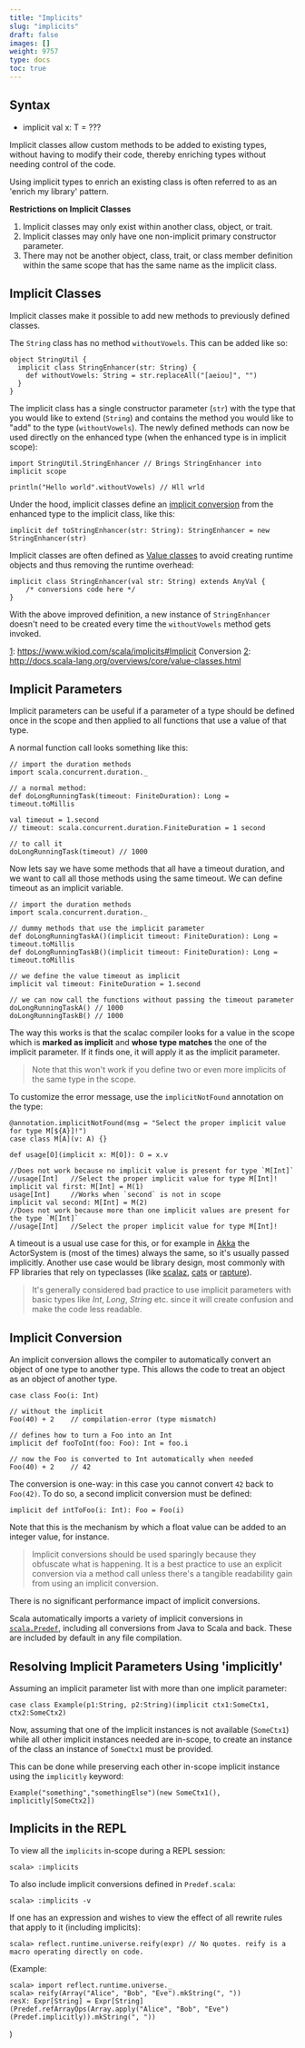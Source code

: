 ```yaml
---
title: "Implicits"
slug: "implicits"
draft: false
images: []
weight: 9757
type: docs
toc: true
---
```


## Syntax
 - implicit val x: T = ???

Implicit classes allow custom methods to be added to existing types, without having to modify their code, thereby enriching types without needing control of the code. 

Using implicit types to enrich an existing class is often referred to as an 'enrich my library' pattern.

**Restrictions on Implicit Classes**

1.  Implicit classes may only exist within another class, object, or trait.
2.  Implicit classes may only have one non-implicit primary constructor parameter.
3.  There may not be another object, class, trait, or class member definition within the same scope that has the same name as the implicit class.

## Implicit Classes
Implicit classes make it possible to add new methods to previously defined classes.

The `String` class has no method `withoutVowels`. This can be added like so:

    object StringUtil {
      implicit class StringEnhancer(str: String) {
        def withoutVowels: String = str.replaceAll("[aeiou]", "")
      }
    }

The implicit class has a single constructor parameter (`str`) with the type that you would like to extend (`String`) and contains the method you would like to "add" to the type (`withoutVowels`). The newly defined methods can now be used directly on the enhanced type (when the enhanced type is in implicit scope):

    import StringUtil.StringEnhancer // Brings StringEnhancer into implicit scope
    
    println("Hello world".withoutVowels) // Hll wrld

Under the hood, implicit classes define an [implicit conversion][1] from the enhanced type to the implicit class, like this:

    implicit def toStringEnhancer(str: String): StringEnhancer = new StringEnhancer(str)

Implicit classes are often defined as [Value classes][2] to avoid creating runtime objects and thus removing the runtime overhead:

    implicit class StringEnhancer(val str: String) extends AnyVal {
        /* conversions code here */
    }


With the above improved definition, a new instance of `StringEnhancer` doesn't need to be created every time the `withoutVowels` method gets invoked.


  [1]: https://www.wikiod.com/scala/implicits#Implicit Conversion
  [2]: http://docs.scala-lang.org/overviews/core/value-classes.html

## Implicit Parameters
Implicit parameters can be useful if a parameter of a type should be defined once in the scope and then applied to all functions that use a value of that type.

A normal function call looks something like this:

    // import the duration methods
    import scala.concurrent.duration._

    // a normal method:
    def doLongRunningTask(timeout: FiniteDuration): Long = timeout.toMillis

    val timeout = 1.second
    // timeout: scala.concurrent.duration.FiniteDuration = 1 second

    // to call it
    doLongRunningTask(timeout) // 1000

Now lets say we have some methods that all have a timeout duration, and we want to call all those methods using the same timeout. We can define timeout as an implicit variable.

    // import the duration methods
    import scala.concurrent.duration._

    // dummy methods that use the implicit parameter
    def doLongRunningTaskA()(implicit timeout: FiniteDuration): Long = timeout.toMillis
    def doLongRunningTaskB()(implicit timeout: FiniteDuration): Long = timeout.toMillis

    // we define the value timeout as implicit
    implicit val timeout: FiniteDuration = 1.second
    
    // we can now call the functions without passing the timeout parameter
    doLongRunningTaskA() // 1000
    doLongRunningTaskB() // 1000

The way this works is that the scalac compiler looks for a value in the scope which is **marked as implicit** and **whose type matches** the one of the implicit parameter. If it finds one, it will apply it as the implicit parameter.

> Note that this won't work if you define two or even more implicits of
> the same type in the scope.

To customize the error message, use the `implicitNotFound` annotation on the type:

    @annotation.implicitNotFound(msg = "Select the proper implicit value for type M[${A}]!")
    case class M[A](v: A) {}
    
    def usage[O](implicit x: M[O]): O = x.v
  
    //Does not work because no implicit value is present for type `M[Int]`
    //usage[Int]   //Select the proper implicit value for type M[Int]!
    implicit val first: M[Int] = M(1)
    usage[Int]     //Works when `second` is not in scope
    implicit val second: M[Int] = M(2)
    //Does not work because more than one implicit values are present for the type `M[Int]`
    //usage[Int]   //Select the proper implicit value for type M[Int]!


A timeout is a usual use case for this, or for example in [Akka][1] the ActorSystem is (most of the times) always the same, so it's usually passed implicitly. Another use case would be library design, most commonly with FP libraries that rely on typeclasses (like [scalaz][2], [cats][3] or [rapture][4]).

> It's generally considered bad practice to use implicit parameters with basic types like *Int*, *Long*, *String* etc. since it will create confusion and make the code less readable.


  [1]: http://akka.io/
  [2]: https://github.com/scalaz/scalaz
  [3]: https://github.com/typelevel/cats
  [4]: https://github.com/propensive/rapture

## Implicit Conversion
An implicit conversion allows the compiler to automatically convert an object of one type to another type. This allows the code to treat an object as an object of another type.
    
    case class Foo(i: Int)
    
    // without the implicit
    Foo(40) + 2    // compilation-error (type mismatch)

    // defines how to turn a Foo into an Int
    implicit def fooToInt(foo: Foo): Int = foo.i

    // now the Foo is converted to Int automatically when needed
    Foo(40) + 2    // 42

The conversion is one-way: in this case you cannot convert `42` back to `Foo(42)`. To do so, a second implicit conversion must be defined:

    implicit def intToFoo(i: Int): Foo = Foo(i)

Note that this is the mechanism by which a float value can be added to an integer value, for instance. 

> Implicit conversions should be used sparingly because they obfuscate what is happening. It is a best practice to use an explicit conversion via a method call unless there's a tangible readability gain from using an implicit conversion.

There is no significant performance impact of implicit conversions.

Scala automatically imports a variety of implicit conversions in [`scala.Predef`][1], including all conversions from Java to Scala and back. These are included by default in any file compilation.


  [1]: http://www.scala-lang.org/api/2.12.x/scala/Predef$.html

## Resolving Implicit Parameters Using 'implicitly'
Assuming an implicit parameter list with more than one implicit parameter:

    case class Example(p1:String, p2:String)(implicit ctx1:SomeCtx1, ctx2:SomeCtx2)

Now, assuming that one of the implicit instances is not available (`SomeCtx1`) while all other implicit instances needed are in-scope, to create an instance of the class an instance of `SomeCtx1` must be provided.

This can be done while preserving each other in-scope implicit instance using the `implicitly` keyword:

    Example("something","somethingElse")(new SomeCtx1(), implicitly[SomeCtx2])

## Implicits in the REPL
To view all the `implicits` in-scope during a REPL session:

    scala> :implicits

To also include implicit conversions defined in `Predef.scala`:

    scala> :implicits -v

If one has an expression and wishes to view the effect of all rewrite rules that apply to it (including implicits):

    scala> reflect.runtime.universe.reify(expr) // No quotes. reify is a macro operating directly on code.

(Example:

    scala> import reflect.runtime.universe._
    scala> reify(Array("Alice", "Bob", "Eve").mkString(", "))
    resX: Expr[String] = Expr[String](Predef.refArrayOps(Array.apply("Alice", "Bob", "Eve")(Predef.implicitly)).mkString(", "))
)

